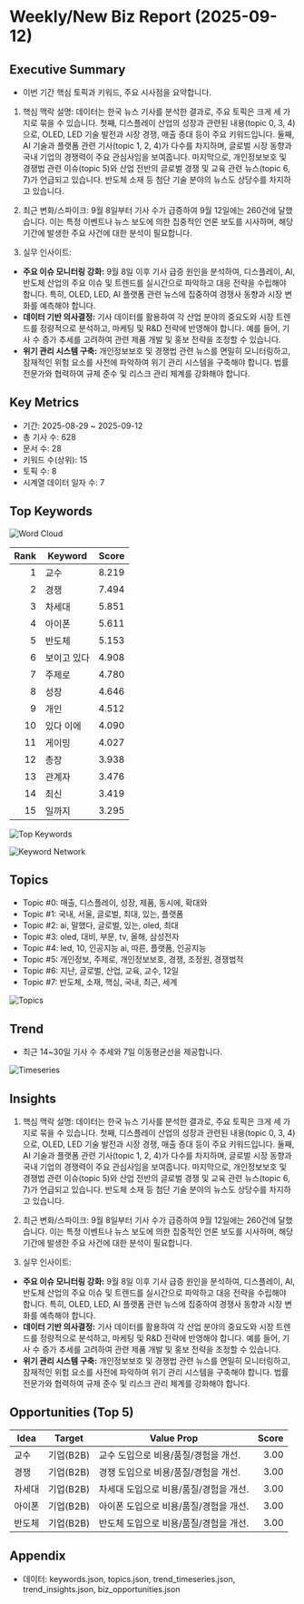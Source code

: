 # Weekly/New Biz Report (2025-09-12)

## Executive Summary

- 이번 기간 핵심 토픽과 키워드, 주요 시사점을 요약합니다.

1. 핵심 맥락 설명:  데이터는 한국 뉴스 기사를 분석한 결과로, 주요 토픽은 크게 세 가지로 묶을 수 있습니다. 첫째, 디스플레이 산업의 성장과 관련된 내용(topic 0, 3, 4)으로,  OLED, LED 기술 발전과 시장 경쟁, 매출 증대 등이 주요 키워드입니다. 둘째, AI 기술과 플랫폼 관련 기사(topic 1, 2, 4)가 다수를 차지하며, 글로벌 시장 동향과 국내 기업의 경쟁력이 주요 관심사임을 보여줍니다. 마지막으로, 개인정보보호 및 경쟁법 관련 이슈(topic 5)와  산업 전반의 글로벌 경쟁 및 교육 관련 뉴스(topic 6, 7)가 언급되고 있습니다.  반도체 소재 등 첨단 기술 분야의 뉴스도 상당수를 차지하고 있습니다.


2. 최근 변화/스파이크: 9월 8일부터 기사 수가 급증하여 9월 12일에는 260건에 달했습니다. 이는 특정 이벤트나 뉴스 보도에 의한 집중적인 언론 보도를 시사하며,  해당 기간에 발생한 주요 사건에 대한 분석이 필요합니다.


3. 실무 인사이트:

* **주요 이슈 모니터링 강화:** 9월 8일 이후 기사 급증 원인을 분석하여, 디스플레이, AI, 반도체 산업의 주요 이슈 및 트렌드를 실시간으로 파악하고 대응 전략을 수립해야 합니다.  특히,  OLED, LED, AI 플랫폼 관련 뉴스에 집중하여 경쟁사 동향과 시장 변화를 예측해야 합니다.
* **데이터 기반 의사결정:**  기사 데이터를 활용하여 각 산업 분야의 중요도와 시장 트렌드를 정량적으로 분석하고,  마케팅 및 R&D 전략에 반영해야 합니다. 예를 들어,  기사 수 증가 추세를 고려하여  관련 제품 개발 및 홍보 전략을 조정할 수 있습니다.
* **위기 관리 시스템 구축:** 개인정보보호 및 경쟁법 관련 뉴스를 면밀히 모니터링하고,  잠재적인 위험 요소를 사전에 파악하여  위기 관리 시스템을 구축해야 합니다.  법률 전문가와 협력하여  규제 준수 및 리스크 관리 체계를 강화해야 합니다.

## Key Metrics

- 기간: 2025-08-29 ~ 2025-09-12
- 총 기사 수: 628
- 문서 수: 28
- 키워드 수(상위): 15
- 토픽 수: 8
- 시계열 데이터 일자 수: 7

## Top Keywords

![Word Cloud](fig/wordcloud.png)

| Rank | Keyword | Score |
|---:|---|---:|
| 1 | 교수 | 8.219 |
| 2 | 경쟁 | 7.494 |
| 3 | 차세대 | 5.851 |
| 4 | 아이폰 | 5.611 |
| 5 | 반도체 | 5.153 |
| 6 | 보이고 있다 | 4.908 |
| 7 | 주제로 | 4.780 |
| 8 | 성장 | 4.646 |
| 9 | 개인 | 4.512 |
| 10 | 있다 이에 | 4.090 |
| 11 | 게이밍 | 4.027 |
| 12 | 총장 | 3.938 |
| 13 | 관계자 | 3.476 |
| 14 | 최신 | 3.419 |
| 15 | 일까지 | 3.295 |

![Top Keywords](fig/top_keywords.png)

![Keyword Network](fig/keyword_network.png)

## Topics

- Topic #0: 매출, 디스플레이, 성장, 제품, 동시에, 확대와
- Topic #1: 국내, 서울, 글로벌, 최대, 있는, 플랫폼
- Topic #2: ai, 말했다, 글로벌, 있는, oled, 최대
- Topic #3: oled, 대비, 부문, tv, 올해, 삼성전자
- Topic #4: led, 10, 인공지능 ai, 따른, 플랫폼, 인공지능
- Topic #5: 개인정보, 주제로, 개인정보보호, 경쟁, 조정원, 경쟁법적
- Topic #6: 지난, 글로벌, 산업, 교육, 교수, 12일
- Topic #7: 반도체, 소재, 핵심, 국내, 최근, 세계

![Topics](fig/topics.png)

## Trend

- 최근 14~30일 기사 수 추세와 7일 이동평균선을 제공합니다.

![Timeseries](fig/timeseries.png)

## Insights

1. 핵심 맥락 설명:  데이터는 한국 뉴스 기사를 분석한 결과로, 주요 토픽은 크게 세 가지로 묶을 수 있습니다. 첫째, 디스플레이 산업의 성장과 관련된 내용(topic 0, 3, 4)으로,  OLED, LED 기술 발전과 시장 경쟁, 매출 증대 등이 주요 키워드입니다. 둘째, AI 기술과 플랫폼 관련 기사(topic 1, 2, 4)가 다수를 차지하며, 글로벌 시장 동향과 국내 기업의 경쟁력이 주요 관심사임을 보여줍니다. 마지막으로, 개인정보보호 및 경쟁법 관련 이슈(topic 5)와  산업 전반의 글로벌 경쟁 및 교육 관련 뉴스(topic 6, 7)가 언급되고 있습니다.  반도체 소재 등 첨단 기술 분야의 뉴스도 상당수를 차지하고 있습니다.


2. 최근 변화/스파이크: 9월 8일부터 기사 수가 급증하여 9월 12일에는 260건에 달했습니다. 이는 특정 이벤트나 뉴스 보도에 의한 집중적인 언론 보도를 시사하며,  해당 기간에 발생한 주요 사건에 대한 분석이 필요합니다.


3. 실무 인사이트:

* **주요 이슈 모니터링 강화:** 9월 8일 이후 기사 급증 원인을 분석하여, 디스플레이, AI, 반도체 산업의 주요 이슈 및 트렌드를 실시간으로 파악하고 대응 전략을 수립해야 합니다.  특히,  OLED, LED, AI 플랫폼 관련 뉴스에 집중하여 경쟁사 동향과 시장 변화를 예측해야 합니다.
* **데이터 기반 의사결정:**  기사 데이터를 활용하여 각 산업 분야의 중요도와 시장 트렌드를 정량적으로 분석하고,  마케팅 및 R&D 전략에 반영해야 합니다. 예를 들어,  기사 수 증가 추세를 고려하여  관련 제품 개발 및 홍보 전략을 조정할 수 있습니다.
* **위기 관리 시스템 구축:** 개인정보보호 및 경쟁법 관련 뉴스를 면밀히 모니터링하고,  잠재적인 위험 요소를 사전에 파악하여  위기 관리 시스템을 구축해야 합니다.  법률 전문가와 협력하여  규제 준수 및 리스크 관리 체계를 강화해야 합니다.

## Opportunities (Top 5)

| Idea | Target | Value Prop | Score |
|---|---|---|---:|
| 교수 | 기업(B2B) | 교수 도입으로 비용/품질/경험을 개선. | 3.00 |
| 경쟁 | 기업(B2B) | 경쟁 도입으로 비용/품질/경험을 개선. | 3.00 |
| 차세대 | 기업(B2B) | 차세대 도입으로 비용/품질/경험을 개선. | 3.00 |
| 아이폰 | 기업(B2B) | 아이폰 도입으로 비용/품질/경험을 개선. | 3.00 |
| 반도체 | 기업(B2B) | 반도체 도입으로 비용/품질/경험을 개선. | 3.00 |

## Appendix

- 데이터: keywords.json, topics.json, trend_timeseries.json, trend_insights.json, biz_opportunities.json
